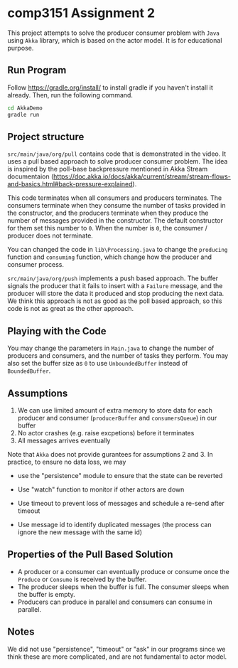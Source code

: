 # comp3151 Assignment 2
This project attempts to solve the producer consumer problem with `Java` using `Akka` library, which is based on the actor model. It is for educational purpose.

## Run Program
Follow https://gradle.org/install/ to install gradle if you haven't install it already. Then, run the following command.
```bash
cd AkkaDemo
gradle run
```

## Project structure
`src/main/java/org/pull` contains code that is demonstrated in the video. It uses a pull based approach to solve producer consumer problem. The idea is inspired by the poll-base backpressure mentioned in Akka Stream documentaion (https://doc.akka.io/docs/akka/current/stream/stream-flows-and-basics.html#back-pressure-explained). 

This code terminates when all consumers and producers terminates. The consumers terminate when they consume the number of tasks provided in the constructor, and the producers terminate when they produce the number of messages provided in the constructor. The default constructor for them set this number to `0`. When the number is `0`, the consumer / producer does not terminate.

You can changed the code in `lib\Processing.java` to change the `producing` function and `consuming` function, which change how the producer and consumer process.


`src/main/java/org/push` implements a push based approach. The buffer signals the producer that it fails to insert with a `Failure` message, and the producer will store the data it produced and stop producing the next data. We think this approach is not as good as the poll based approach, so this code is not as great as the other approach.

## Playing with the Code
You may change the parameters in `Main.java` to change the number of producers and consumers, and the number of tasks they perform. You may also set the buffer size as `0` to use `UnboundedBuffer` instead of `BoundedBuffer`.

## Assumptions
1. We can use limited amount of extra memory to store data for each producer and consumer (`producerBuffer` and `consumersQueue`) in our buffer
2. No actor crashes (e.g. raise excpetions) before it terminates
3. All messages arrives eventually

Note that `Akka` does not provide gurantees for assumptions 2 and 3. In practice, to ensure no data loss, we may 

- use the "persistence" module to ensure that the state can be reverted 

- Use "watch" function to monitor if other actors are down 

- Use timeout to prevent loss of messages and schedule a re-send after timeout 

- Use message id to identify duplicated messages (the process can ignore the new message with the same id)

## Properties of the Pull Based Solution
- A producer or a consumer can eventually produce or consume once the `Produce` or `Consume` is received by the buffer. 
- The producer sleeps when the buffer is full. The consumer sleeps when the buffer is empty.
- Producers can produce in parallel and consumers can consume in parallel.

## Notes
We did not use "persistence", "timeout" or "ask" in our programs since we think these are more complicated, and are not fundamental to actor model.
